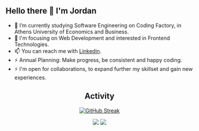 ## Hello there 👋  I'm Jordan 
  
- 🔭 I’m currently studying Software Engineering on Coding Factory, in Athens University of Economics and Business.
- 🔭 I'm focusing on Web Development and interested in Frontend Technologies. 
- 📫 You can reach me with [Linkedin](https://www.linkedin.com/in/iordanispapaditsas/). 
- ⚡ Annual Planning: Make progress, be consistent and happy coding.
- ⚡ I'm open for collaborations, to expand further my skillset and gain new experiences.   


<div align="center">  
  
## Activity  
  
[![GitHub Streak](https://streak-stats.demolab.com/?user=jordanpapaditsas&theme=tokyonight)](https://git.io/streak-stats)
  
![](http://github-profile-summary-cards.vercel.app/api/cards/stats?username=jordanpapaditsas&theme=blueberry) ![](http://github-profile-summary-cards.vercel.app/api/cards/most-commit-language?username=jordanpapaditsas&theme=blueberry)
  
</div>

